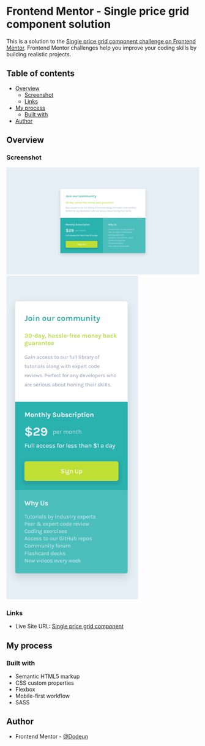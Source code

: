 # Frontend Mentor - Single price grid component solution

This is a solution to the [Single price grid component challenge on Frontend Mentor](https://www.frontendmentor.io/challenges/single-price-grid-component-5ce41129d0ff452fec5abbbc). Frontend Mentor challenges help you improve your coding skills by building realistic projects. 

## Table of contents

- [Overview](#overview)
  - [Screenshot](#screenshot)
  - [Links](#links)
- [My process](#my-process)
  - [Built with](#built-with)
- [Author](#author)

## Overview

### Screenshot

![DESKTOP VERSION](my_design_pictures/single-price-grid-component-desktop.png)
![MOBILE VERSION](my_design_pictures/single-price-grid-component-mobile.png)

### Links

- Live Site URL: [Single price grid component](https://single-price-grid-component.dodeun.com/)

## My process

### Built with

- Semantic HTML5 markup
- CSS custom properties
- Flexbox
- Mobile-first workflow
- SASS

## Author

- Frontend Mentor - [@Dodeun](https://www.frontendmentor.io/profile/Dodeun)